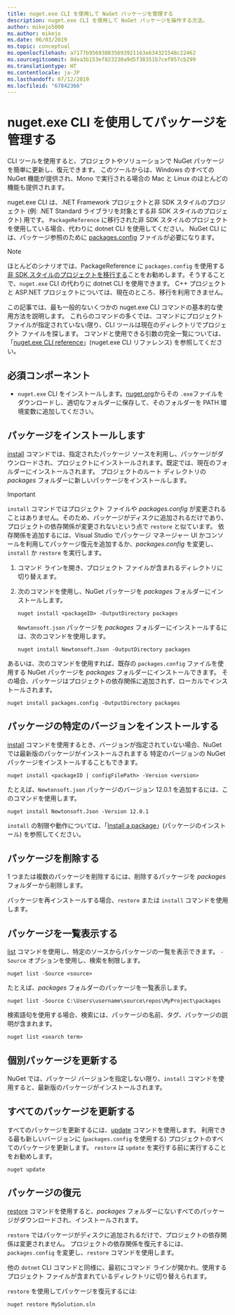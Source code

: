 ```yaml
---
title: nuget.exe CLI を使用して NuGet パッケージを管理する
description: nuget.exe CLI を使用して NuGet パッケージを操作する方法。
author: mikejo5000
ms.author: mikejo
ms.date: 06/03/2019
ms.topic: conceptual
ms.openlocfilehash: a7177b956930835693921163e634321548c22462
ms.sourcegitcommit: 0dea3b153ef823230a9d5f38351b7cef057cb299
ms.translationtype: HT
ms.contentlocale: ja-JP
ms.lasthandoff: 07/12/2019
ms.locfileid: "67842366"
---
```

# <a name="manage-packages-using-the-nugetexe-cli"></a>nuget.exe CLI を使用してパッケージを管理する

CLI ツールを使用すると、プロジェクトやソリューションで NuGet パッケージを簡単に更新し、復元できます。 このツールからは、Windows のすべての NuGet 機能が提供され、Mono で実行される場合の Mac と Linux のほとんどの機能も提供されます。

nuget.exe CLI は、.NET Framework プロジェクトと非 SDK スタイルのプロジェクト (例: .NET Standard ライブラリを対象とする非 SDK スタイルのプロジェクト) 用です。 `PackageReference` に移行された非 SDK スタイルのプロジェクトを使用している場合、代わりに dotnet CLI を使用してください。 NuGet CLI には、パッケージ参照のために [packages.config](../reference/packages-config.md) ファイルが必要になります。

> [!NOTE]
> ほとんどのシナリオでは、PackageReference に `packages.config` を使用する [非 SDK スタイルのプロジェクトを移行する](../reference/migrate-packages-config-to-package-reference.md)ことをお勧めします。そうすることで、`nuget.exe` CLI の代わりに dotnet CLI を使用できます。 C++ プロジェクトと ASP.NET プロジェクトについては、現在のところ、移行を利用できません。

この記事では、最も一般的ないくつかの nuget.exe CLI コマンドの基本的な使用方法を説明します。 これらのコマンドの多くでは、コマンドにプロジェクト ファイルが指定されていない限り、CLI ツールは現在のディレクトリでプロジェクト ファイルを探します。 コマンドと使用できる引数の完全一覧については、「[nuget.exe CLI reference](../tools/nuget-exe-cli-reference.md)」(nuget.exe CLI リファレンス) を参照してください。

## <a name="prerequisites"></a>必須コンポーネント

- `nuget.exe` CLI をインストールします。[nuget.org](https://dist.nuget.org/win-x86-commandline/latest/nuget.exe)からその `.exe`ファイルをダウンロードし、適切なフォルダーに保存して、そのフォルダーを PATH 環境変数に追加してください。

## <a name="install-a-package"></a>パッケージをインストールします

[install](../tools/cli-ref-install.md) コマンドでは、指定されたパッケージ ソースを利用し、パッケージがダウンロードされ、プロジェクトにインストールされます。既定では、現在のフォルダーにインストールされます。 プロジェクトのルート ディレクトリの *packages* フォルダーに新しいパッケージをインストールします。

> [!IMPORTANT]
> `install` コマンドではプロジェクト ファイルや *packages.config* が変更されることはありません。そのため、パッケージがディスクに追加されるだけであり、プロジェクトの依存関係が変更されないという点で `restore` と似ています。 依存関係を追加するには、Visual Studio でパッケージ マネージャー UI かコンソールを利用してパッケージ復元を追加するか、*packages.config* を変更し、`install` か `restore` を実行します。

1. コマンド ラインを開き、プロジェクト ファイルが含まれるディレクトリに切り替えます。

2. 次のコマンドを使用し、NuGet パッケージを *packages* フォルダーにインストールします。

    ```cli
    nuget install <packageID> -OutputDirectory packages
    ```

    `Newtonsoft.json` パッケージを *packages* フォルダーにインストールするには、次のコマンドを使用します。

    ```cli
    nuget install Newtonsoft.Json -OutputDirectory packages
    ```

あるいは、次のコマンドを使用すれば、既存の `packages.config` ファイルを使用する NuGet パッケージを *packages* フォルダーにインストールできます。 その場合、パッケージはプロジェクトの依存関係に追加されず、ローカルでインストールされます。

```cli
nuget install packages.config -OutputDirectory packages
```

## <a name="install-a-specific-version-of-a-package"></a>パッケージの特定のバージョンをインストールする

[install](../tools/cli-ref-install.md) コマンドを使用するとき、バージョンが指定されていない場合、NuGet では最新版のパッケージがインストールされまする 特定のバージョンの NuGet パッケージをインストールすることもできます。

```cli
nuget install <packageID | configFilePath> -Version <version>
```

たとえば、`Newtonsoft.json` パッケージのバージョン 12.0.1 を追加するには、このコマンドを使用します。

```cli
nuget install Newtonsoft.Json -Version 12.0.1
```

`install` の制限や動作については、「[Install a package](#install-a-package)」(パッケージのインストール) を参照してください。

## <a name="remove-a-package"></a>パッケージを削除する

1 つまたは複数のパッケージを削除するには、削除するパッケージを *packages* フォルダーから削除します。

パッケージを再インストールする場合、`restore` または `install` コマンドを使用します。

## <a name="list-packages"></a>パッケージを一覧表示する

[list](../tools/cli-ref-list.md) コマンドを使用し、特定のソースからパッケージの一覧を表示できます。 `-Source` オプションを使用し、検索を制限します。

```cli
nuget list -Source <source>
```

たとえば、*packages* フォルダーのパッケージを一覧表示します。

```cli
nuget list -Source C:\Users\username\source\repos\MyProject\packages
```

検索語句を使用する場合、検索には、パッケージの名前、タグ、パッケージの説明が含まれます。

```cli
nuget list <search term>
```

## <a name="update-an-individual-package"></a>個別パッケージを更新する

NuGet では、パッケージ バージョンを指定しない限り、`install` コマンドを使用すると、最新版のパッケージがインストールされます。

## <a name="update-all-packages"></a>すべてのパッケージを更新する

すべてのパッケージを更新するには、[update](../tools/cli-ref-update.md) コマンドを使用します。 利用できる最も新しいバージョンに (`packages.config` を使用する) プロジェクトのすべてのパッケージを更新します。 `restore` は `update` を実行する前に実行することをお勧めします。

```cli
nuget update
```

## <a name="restore-packages"></a>パッケージの復元

[restore](../tools/cli-ref-restore.md) コマンドを使用すると、*packages* フォルダーにないすべてのパッケージがダウンロードされ、インストールされます。

`restore` ではパッケージがディスクに追加されるだけで、プロジェクトの依存関係は変更されません。 プロジェクトの依存関係を復元するには、`packages.config` を変更し、`restore` コマンドを使用します。

他の `dotnet` CLI コマンドと同様に、最初にコマンド ラインが開かれ、使用するプロジェクト ファイルが含まれているディレクトリに切り替えられます。

`restore` を使用してパッケージを復元するには:

```cli
nuget restore MySolution.sln
```